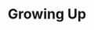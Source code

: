 ---
layout: list
title:  Growing Up
slug:   growing_up
code: rt953024
person: "Richard Tan"
description: >
  Childhood memories and interests.
---